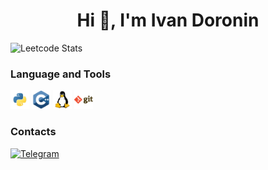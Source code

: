 <h1 align="center">Hi 👋, I'm Ivan Doronin</h1>

![Leetcode Stats](https://leetcard.jacoblin.cool/VanyushaDoronin)

### Language and Tools

<code><img height="30" src="https://raw.githubusercontent.com/github/explore/05d0f0dfceafd861bdf2b53559399dae7b2e2d8b/topics/python/python.png"></code>
<code><img height="30" src="https://raw.githubusercontent.com/github/explore/05d0f0dfceafd861bdf2b53559399dae7b2e2d8b/topics/cpp/cpp.png"></code>
<code><img height="30" src="https://raw.githubusercontent.com/github/explore/05d0f0dfceafd861bdf2b53559399dae7b2e2d8b/topics/linux/linux.png"></code>
<code><img height="30" src="https://raw.githubusercontent.com/github/explore/80688e429a7d4ef2fca1e82350fe8e3517d3494d/topics/git/git.png"></code>

### Contacts
<a href="https://t.me/iopmanu" target="_blank">
  <img src="https://img.shields.io/badge/-Telegram-0088cc?style=flat-square&logo=telegram" alt="Telegram">
</a>
